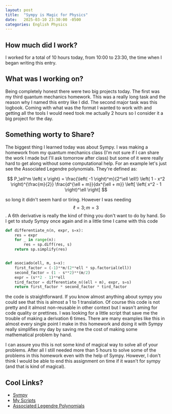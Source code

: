 ```yaml
---
layout: post
title:  "Sympy is Magic for Physics"
date:   2025-03-10 23:30:00 -0500
categories: English Physics
---
```


## How much did I work?

I worked for a total of 10 hours today, from 10:00 to 23:30,
the time when I began writing this entry.

## What was I working on?

Being completely honest there were two big projects today. The first was my
third quantum mechanics homework. This was a really long
task and the reason why I named this entry like I did. The second major task was
this logbook. Coming with what was the format I wanted to work with and
getting all the tools I would need took me actually 2 hours so I consider it a
big project for the day.

## Something worty to Share?

The biggest thing I learned today was about Sympy. I was making a homework from
my quantum mechanics class (I'm not sure if I can share the work I made but
I'll ask tomorrow after class) but some of it were really hard to get along
without some computational help. For an example let's just see the
Associated Legendre polynomials. They're defined as:

$$
P_\ell^m \left( x \right) = \frac{\left( -1 \right)^m}{2^\ell \ell!}
\left( 1 - x^2 \right)^{\frac{m}{2}} \frac{d^{\ell + m}}{dx^{\ell + m}}
\left[ \left( x^2 - 1 \right)^\ell \right]
$$

so long it didn't seem hard or tiring. However I was needing $$\ell = 3; m = 3$$.
A 6th derivative is really the kind of thing you don't want to do by hand. So I get
to study Sympy once again and in a little time I came with this code

```python
def differentiate_n(n, expr, s=x):
    res = expr
    for _ in range(n):
        res = sp.diff(res, s)
    return sp.simplify(res)


def asociado(ell, m, s=x):
    first_factor = (-1)**m/(2**ell * sp.factorial(ell))
    second_factor = (1 - s**2)**(m/2)
    expr = (s**2 - 1)**ell
    tird_factor = differentiate_n((ell + m), expr, s=s)
    return first_factor * second_factor * tird_factor
```

the code is straightforward. If you know almost anything about sympy you
could see that this is almost a 1 to 1 translation. Of course this code is not
pretty and it almost non-reusable in other context but I wasn't aming for code
quality or prettines. I was looking for a little script that save me the trouble
of making a derivation 6 times. There are many examples like this in almost every
single point I make in this homework and doing it with Sympy really simplifies
my day by saving me the cost of making some mathematical problem by hand.

I can assure you this is not some kind of magical way to solve all of your problems.
After all I still needed more than 5 hours to solve some of the problems in this
homework even with the help of Sympy. However, I don't think I would be able to
end this assignment on time if it wasn't for sympy (and that is kind of magical).

## Cool Links?

* [Sympy](https://www.sympy.org/)
* [My Scripts](https://github.com/S1e7J/Cuantica_Tarea_3)
* [Associated Legendre Polynomials](https://en.wikipedia.org/wiki/Associated_Legendre_polynomials)
